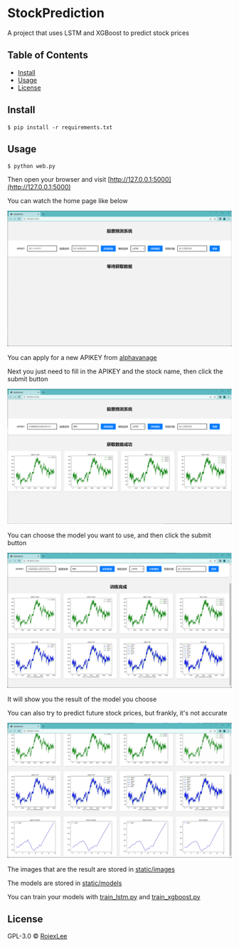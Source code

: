# StockPrediction

A project that uses LSTM and XGBoost to predict stock prices

## Table of Contents

- [Install](#install)
- [Usage](#usage)
- [License](#license)

## Install

```shell
$ pip install -r requirements.txt
```

## Usage

```shell
$ python web.py
```

Then open your browser and visit [http://127.0.0.1:5000](http://127.0.0.1:5000)

You can watch the home page like below

![home](./resource/home.png)

You can apply for a new APIKEY from [alphavanage](https://www.alphavantage.co/support/#api-key)

Next you just need to fill in the APIKEY and the stock name, then click the submit button

![data](./resource/data.png)

You can choose the model you want to use, and then click the submit button

![fit](./resource/fit.png)

It will show you the result of the model you choose

You can also try to predict future stock prices, but frankly, it's not accurate

![future](./resource/future.png)

The images that are the result are stored in [static/images](./static/images)

The models are stored in [static/models](./static/models)

You can train your models with [train_lstm.py](./train_lstm.py) and [train_xgboost.py](./train_xgboost.py)


## License

GPL-3.0 © [RoiexLee](http://roiexlee.github.io)
